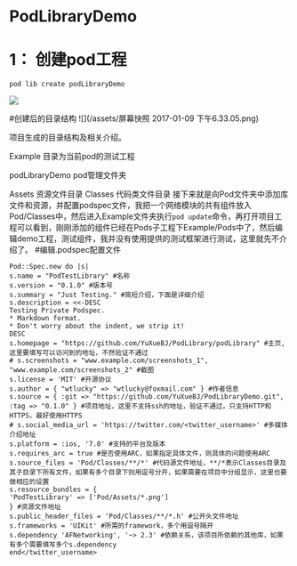 # PodLibraryDemo



# 1： 创建pod工程

```
pod lib create podLibraryDemo

```

![](/assets/QQ20170109-0.png)

#创建后的目录结构
![](/assets/屏幕快照 2017-01-09 下午6.33.05.png)

项目生成的目录结构及相关介绍。

Example 目录为当前pod的测试工程

podLibraryDemo pod管理文件夹

Assets 资源文件目录
Classes 代码类文件目录
接下来就是向Pod文件夹中添加库文件和资源，并配置podspec文件，我把一个网络模块的共有组件放入Pod/Classes中，然后进入Example文件夹执行`pod update`命令，再打开项目工程可以看到，刚刚添加的组件已经在Pods子工程下Example/Pods中了，然后编辑demo工程，测试组件，我并没有使用提供的测试框架进行测试，这里就先不介绍了。
#编辑.podspec配置文件


```
Pod::Spec.new do |s|
s.name = "PodTestLibrary" #名称
s.version = "0.1.0" #版本号
s.summary = "Just Testing." #简短介绍，下面是详细介绍
s.description = <<-DESC
Testing Private Podspec.
* Markdown format.
* Don't worry about the indent, we strip it!
DESC
s.homepage = "https://github.com/YuXueBJ/PodLibrary/podLibrary" #主页,这里要填写可以访问到的地址，不然验证不通过
# s.screenshots = "www.example.com/screenshots_1", "www.example.com/screenshots_2" #截图
s.license = 'MIT' #开源协议
s.author = { "wtlucky" => "wtlucky@foxmail.com" } #作者信息
s.source = { :git => "https://github.com/YuXueBJ/PodLibraryDemo.git", :tag => "0.1.0" } #项目地址，这里不支持ssh的地址，验证不通过，只支持HTTP和HTTPS，最好使用HTTPS
# s.social_media_url = 'https://twitter.com/<twitter_username>' #多媒体介绍地址
s.platform = :ios, '7.0' #支持的平台及版本
s.requires_arc = true #是否使用ARC，如果指定具体文件，则具体的问题使用ARC
s.source_files = 'Pod/Classes/**/*' #代码源文件地址，**/*表示Classes目录及其子目录下所有文件，如果有多个目录下则用逗号分开，如果需要在项目中分组显示，这里也要做相应的设置
s.resource_bundles = {
'PodTestLibrary' => ['Pod/Assets/*.png']
} #资源文件地址
s.public_header_files = 'Pod/Classes/**/*.h' #公开头文件地址
s.frameworks = 'UIKit' #所需的framework，多个用逗号隔开
s.dependency 'AFNetworking', '~> 2.3' #依赖关系，该项目所依赖的其他库，如果有多个需要填写多个s.dependency
end</twitter_username>


```

